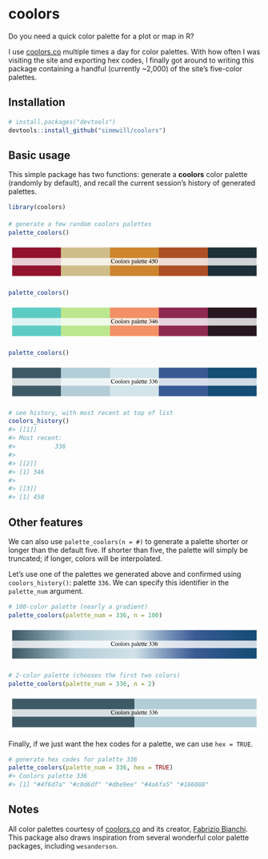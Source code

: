 
# coolors

Do you need a quick color palette for a plot or map in R?

I use [coolors.co](https://coolors.co) multiple times a day for color
palettes. With how often I was visiting the site and exporting hex
codes, I finally got around to writing this package containing a handful
(currently \~2,000) of the site’s five-color palettes.

## Installation

``` r
# install.packages("devtools")
devtools::install_github("simmwill/coolors")
```

## Basic usage

This simple package has two functions: generate a **coolors** color
palette (randomly by default), and recall the current session’s history
of generated palettes.

``` r
library(coolors)

# generate a few random coolors palettes
palette_coolors()
```

![](man/figures/README-example-1.png)<!-- -->

``` r
palette_coolors()
```

![](man/figures/README-example-2.png)<!-- -->

``` r
palette_coolors()
```

![](man/figures/README-example-3.png)<!-- -->

``` r
# see history, with most recent at top of list
coolors_history()
#> [[1]]
#> Most recent:  
#>           336 
#> 
#> [[2]]
#> [1] 346
#> 
#> [[3]]
#> [1] 450
```

## Other features

We can also use `palette_coolors(n = #)` to generate a palette shorter
or longer than the default five. If shorter than five, the palette will
simply be truncated; if longer, colors will be interpolated.

Let’s use one of the palettes we generated above and confirmed using
`coolors_history()`: palette `336`. We can specify this identifier in
the `palette_num` argument.

``` r
# 100-color palette (nearly a gradient)
palette_coolors(palette_num = 336, n = 100)
```

![](man/figures/README-example2-1.png)<!-- -->

``` r
# 2-color palette (chooses the first two colors)
palette_coolors(palette_num = 336, n = 2)
```

![](man/figures/README-example2-2.png)<!-- -->

Finally, if we just want the hex codes for a palette, we can use `hex =
TRUE`.

``` r
# generate hex codes for palette 336
palette_coolors(palette_num = 336, hex = TRUE)
#> Coolors palette 336
#> [1] "#4f6d7a" "#c0d6df" "#dbe9ee" "#4a6fa5" "#166088"
```

## Notes

All color palettes courtesy of [coolors.co](https://coolors.co) and its
creator, [Fabrizio Bianchi](http://fabrizio.io/). This package also
draws inspiration from several wonderful color palette packages,
including `wesanderson`.
